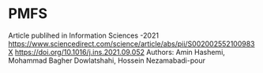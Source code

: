 # PMFS
Article publihed in Information Sciences -2021
https://www.sciencedirect.com/science/article/abs/pii/S002002552100983X
https://doi.org/10.1016/j.ins.2021.09.052
Authors: Amin Hashemi, Mohammad Bagher Dowlatshahi, Hossein Nezamabadi-pour
